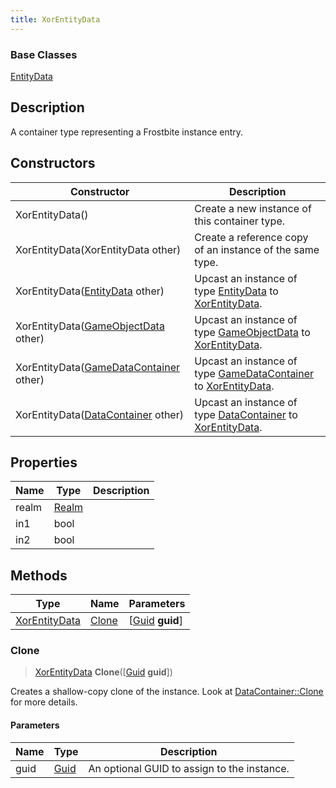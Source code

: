 ```yaml
---
title: XorEntityData
---
```

### Base Classes

[EntityData](EntityData)

## Description

A container type representing a Frostbite instance entry.

## Constructors

| Constructor                                                              | Description                                                                                                       |
| ------------------------------------------------------------------------ | ----------------------------------------------------------------------------------------------------------------- |
| XorEntityData()                                                          | Create a new instance of this container type.                                                                     |
| XorEntityData(XorEntityData other)                                       | Create a reference copy of an instance of the same type.                                                          |
| XorEntityData([EntityData](EntityData) other)                            | Upcast an instance of type [EntityData](EntityData) to [XorEntityData](XorEntityData).                            |
| XorEntityData([GameObjectData](GameObjectData) other)                    | Upcast an instance of type [GameObjectData](GameObjectData) to [XorEntityData](XorEntityData).                    |
| XorEntityData([GameDataContainer](GameDataContainer) other)              | Upcast an instance of type [GameDataContainer](GameDataContainer) to [XorEntityData](XorEntityData).              |
| XorEntityData([DataContainer](/vext/ref/shared/class/datacontainer) other) | Upcast an instance of type [DataContainer](/vext/ref/shared/class/datacontainer) to [XorEntityData](XorEntityData). |

## Properties

| Name  | Type           | Description |
| ----- | -------------- | ----------- |
| realm | [Realm](Realm) |             |
| in1   | bool           |             |
| in2   | bool           |             |

## Methods

| Type                           | Name            | Parameters                                     |
| ------------------------------ | --------------- | ---------------------------------------------- |
| [XorEntityData](XorEntityData) | [Clone](#clone) | \[[Guid](/vext/ref/shared/class/guid) **guid**\] |

### Clone

> [XorEntityData](XorEntityData) **Clone**(\[[Guid](/vext/ref/shared/class/guid) **guid**\])

Creates a shallow-copy clone of the instance. Look at [DataContainer::Clone](/vext/ref/shared/class/datacontainer#clone) for more details.

#### Parameters

| Name | Type         | Description                                 |
| ---- | ------------ | ------------------------------------------- |
| guid | [Guid](Guid) | An optional GUID to assign to the instance. |
